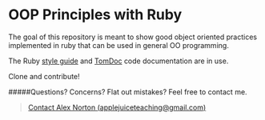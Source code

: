 OOP Principles with Ruby
==============

The goal of this repository is meant to show good object oriented practices implemented in ruby that can be used in general OO programming.

The Ruby [style guide](https://github.com/styleguide/ruby) and [TomDoc](http://tomdoc.org/)
code documentation are in use.

Clone and contribute!



#####Questions? Concerns? Flat out mistakes?  Feel free to contact me.

> [Contact Alex Norton (applejuiceteaching@gmail.com)](mailto:applejuiceteaching@gmail.com)
